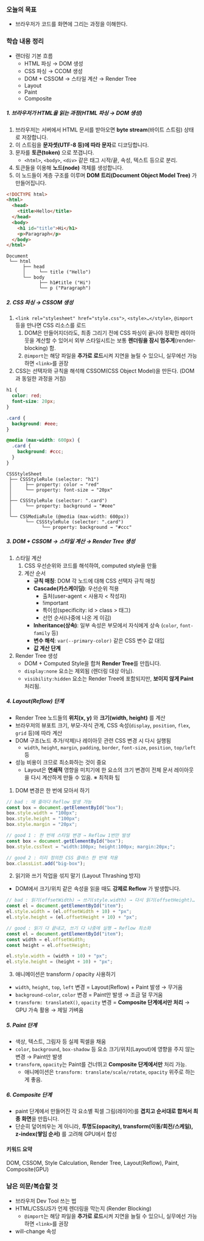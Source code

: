 ### 오늘의 목표

- 브라우저가 코드를 화면에 그리는 과정을 이해한다.

### 학습 내용 정리

- 랜더링 기본 흐름
	- HTML 파싱 → DOM 생성
	- CSS 파싱 → CCOM 생성
	- DOM + CSSOM → 스타일 계산 → Render Tree
	- Layout
	- Paint
	- Composite
	
##### 1. 브라우저가 HTML을 읽는 과정(HTML 파싱 → DOM 생성)
1. 브라우저는 서버에서 HTML 문서를 받아오면 **byte stream**(바이트 스트림) 상태로 저장합니다.
2. 이 스트림을 **문자셋(UTF-8 등)에 따라 문자**로 디코딩합니다.
3. 문자를 **토큰(token)** 으로 쪼갭니다.
	- `<html>`, `<body>`, `<div>` 같은 태그 시작/끝, 속성, 텍스트 등으로 분리.
4. 토큰들을 이용해 **노드(node)** 객체를 생성합니다.
5. 이 노드들이 계층 구조를 이루며 **DOM 트리(Document Object Model Tree)** 가 만들어집니다.
```HTML
<!DOCTYPE html>
<html>
  <head>
    <title>Hello</title>
  </head>
  <body>
    <h1 id="title">Hi</h1>
    <p>Paragraph</p>
  </body>
</html>
```

```less
Document
 └── html
      ├── head
      │     └── title ("Hello")
      └── body
            ├── h1#title ("Hi")
            └── p ("Paragraph")
```


##### 2. CSS 파싱 → CSSOM 생성
1.  `<link rel="stylesheet" href="style.css">`, `<style>…</style>`, `@import` 등을 만나면 CSS 리소스를 로드
	1. DOM은 만들어지더라도, 최종 그리기 전에 CSS 파싱이 끝나야 정확한 레이아웃을 계산할 수 있어서 외부 스타일시트는 보통 **렌더링을 잠시 멈추게**(render-blocking) 함.
	2. `@import`는 해당 파일을 **추가로 로드**시켜 지연을 늘릴 수 있으니, 실무에선 가능하면 `<link>`를 권장
2. CSS는 선택자와 규칙을 해석해 CSSOM(CSS Object Model)을 만든다. (DOM과 동일한 과정을 거침)
```css
h1 {
  color: red;
  font-size: 20px;
}

.card {
  background: #eee;
}

@media (max-width: 600px) {
  .card {
    background: #ccc;
  }
}
```

```less
CSSStyleSheet
 ├── CSSStyleRule (selector: "h1")
 │     ├── property: color → "red"
 │     └── property: font-size → "20px"
 │
 ├── CSSStyleRule (selector: ".card")
 │     └── property: background → "#eee"
 │
 └── CSSMediaRule (@media (max-width: 600px))
       └── CSSStyleRule (selector: ".card")
             └── property: background → "#ccc"
```

##### 3. DOM + CSSOM → 스타일 계산 → Render Tree 생성
1. 스타일 계산
	1. CSS 우선순위와 코드를 해석하여, computed style을 만듦
	2. 계산 순서
		- **규칙 매칭**: DOM 각 노드에 대해 CSS 선택자 규칙 매칭
		- **Cascade(카스케이딩)**: 우선순위 적용
			- 출처(user-agent < 사용자 < 작성자)
			- !important
			- 특이성(specificity: id > class > 태그)
			- 선언 순서(나중에 나온 게 이김)
		- **Inheritance(상속)**: 일부 속성은 부모에서 자식에게 상속 (`color`, `font-family` 등)
		- **변수 해석**: `var(--primary-color)` 같은 CSS 변수 값 대입
		- **값 계산 단계**
2. Render Tree 생성
	- DOM + Computed Style을 합쳐 **Render Tree**를 만듭니다.
	- `display:none` 요소는 제외됨 (렌더링 대상 아님).
	- `visibility:hidden` 요소는 Render Tree에 포함되지만, **보이지 않게 Paint** 처리됨.
##### 4. Layout(Reflow) 단계
- Render Tree 노드들의 **위치(x, y)** 와 **크기(width, height)** 를 계산
- 브라우저의 뷰포트 크기, 부모-자식 관계, CSS 속성(`display`, `position`, `flex`, `grid` 등)에 따라 계산
- DOM 구조(노드 추가/삭제)나 레이아웃 관련 CSS 변경 시 다시 실행됨
	- `width`, `height`, `margin`, `padding`, `border`, `font-size`, `position`, `top/left` 등
- 성능 비용이 크므로 최소화하는 것이 중요
	- Layout은 **연쇄적** 영향을 미치기에 한 요소의 크기 변경이 전체 문서 레이아웃을 다시 계산하게 만들 수 있음.
※ 최적화 팁
1. DOM 변경은 한 번에 모아서 하기
```js
// bad : 매 줄마다 Reflow 발생 가능
const box = document.getElementById("box");
box.style.width = "100px";
box.style.height = "100px";
box.style.margin = "20px";

// good 1 : 한 번에 스타일 변경 → Reflow 1번만 발생
const box = document.getElementById("box");
box.style.cssText = "width:100px; height:100px; margin:20px;";

// good 2 : 미리 정의한 CSS 클래스 한 번에 적용
box.classList.add("big-box"); 
```

2. 읽기와 쓰기 작업을 섞지 말기 (Layout Thrashing 방지)
- DOM에서 크기/위치 같은 속성을 읽을 때도 **강제로 Reflow** 가 발생합니다.
```js
// bad : 읽기(offsetWidth) → 쓰기(style.width) → 다시 읽기(offsetHeight)…
const el = document.getElementById("item");
el.style.width = (el.offsetWidth + 10) + "px";
el.style.height = (el.offsetHeight + 10) + "px";

// good : 읽기 다 끝내고, 쓰기 다 나중에 실행 → Reflow 최소화
const el = document.getElementById("item");
const width = el.offsetWidth;
const height = el.offsetHeight;

el.style.width = (width + 10) + "px";
el.style.height = (height + 10) + "px";
```

3. 애니메이션은 transform / opacity 사용하기
- `width`, `height`, `top`, `left` 변경 = Layout(Reflow) + Paint 발생 → 무거움
- `background-color`, `color` 변경 = Paint만 발생 → 조금 덜 무거움
- `transform: translateX()`, `opacity` 변경 = **Composite 단계에서만 처리** → GPU 가속 활용 → 제일 가벼움

##### 5. Paint 단계
- 색상, 텍스트, 그림자 등 실제 픽셀을 채움
- `color`, `background`, `box-shadow`  등 요소 크기/위치(Layout)에 영향을 주지 않는 변경 → Paint만 발생
- `transform`, `opacity`는 Paint를 건너뛰고 **Composite 단계에서만** 처리 가능.
	- 애니메이션은 `transform: translate/scale/rotate`, `opacity` 위주로 하는 게 좋음.
##### 6. Composite 단계
- paint 단계에서 만들어진 각 요소별 픽셀 그림(레이어)를 **겹치고 순서대로 합쳐서 최종 화면**을 만듭니다.
- 단순히 덮어씌우는 게 아니라, **투명도(opacity), transform(이동/회전/스케일), z-index(쌓임 순서)** 를 고려해 GPU에서 합성

#### 키워드 요약
DOM, CSSOM, Style Calculation, Render Tree, Layout(Reflow), Paint, Composite(GPU)

### 남은 의문/복습할 것

- 브라우저 Dev Tool 쓰는 법
- HTML/CSS/JS가 언제 렌더링을 막는지 (Render Blocking)
	- `@import`는 해당 파일을 **추가로 로드**시켜 지연을 늘릴 수 있으니, 실무에선 가능하면 `<link>`를 권장
- will-change 속성

